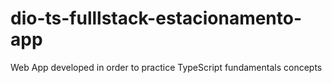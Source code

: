 # dio-ts-fulllstack-estacionamento-app

Web App developed in order to practice TypeScript fundamentals concepts 
